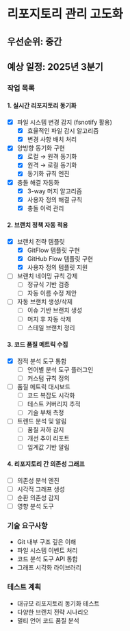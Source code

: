 # 리포지토리 관리 고도화

## 우선순위: 중간
## 예상 일정: 2025년 3분기

### 작업 목록

#### 1. 실시간 리포지토리 동기화
- [x] 파일 시스템 변경 감지 (fsnotify 활용)
  - [x] 효율적인 파일 감시 알고리즘
  - [x] 변경 사항 배치 처리
- [x] 양방향 동기화 구현
  - [x] 로컬 → 원격 동기화
  - [x] 원격 → 로컬 동기화
  - [x] 동기화 규칙 엔진
- [x] 충돌 해결 자동화
  - [x] 3-way 머지 알고리즘
  - [x] 사용자 정의 해결 규칙
  - [x] 충돌 이력 관리

#### 2. 브랜치 정책 자동 적용
- [x] 브랜치 전략 템플릿
  - [x] GitFlow 템플릿 구현
  - [x] GitHub Flow 템플릿 구현
  - [x] 사용자 정의 템플릿 지원
- [ ] 브랜치 네이밍 규칙 강제
  - [ ] 정규식 기반 검증
  - [ ] 자동 이름 수정 제안
- [ ] 자동 브랜치 생성/삭제
  - [ ] 이슈 기반 브랜치 생성
  - [ ] 머지 후 자동 삭제
  - [ ] 스테일 브랜치 정리

#### 3. 코드 품질 메트릭 수집
- [x] 정적 분석 도구 통합
  - [ ] 언어별 분석 도구 플러그인
  - [ ] 커스텀 규칙 정의
- [ ] 품질 메트릭 대시보드
  - [ ] 코드 복잡도 시각화
  - [ ] 테스트 커버리지 추적
  - [ ] 기술 부채 측정
- [ ] 트렌드 분석 및 알림
  - [ ] 품질 저하 감지
  - [ ] 개선 추이 리포트
  - [ ] 임계값 기반 알림

#### 4. 리포지토리 간 의존성 그래프
- [ ] 의존성 분석 엔진
- [ ] 시각적 그래프 생성
- [ ] 순환 의존성 감지
- [ ] 영향 분석 도구

### 기술 요구사항
- Git 내부 구조 깊은 이해
- 파일 시스템 이벤트 처리
- 코드 분석 도구 API 통합
- 그래프 시각화 라이브러리

### 테스트 계획
- 대규모 리포지토리 동기화 테스트
- 다양한 브랜치 전략 시나리오
- 멀티 언어 코드 품질 분석